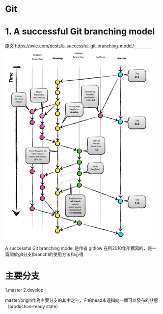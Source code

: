 # Git

# 1. A successful Git branching model
原文 https://nvie.com/posts/a-successful-git-branching-model/
![image](https://github.com/ITE03050654/Git-/blob/master/git_model.PNG)

 A successful Git branching model 是作者  gitflow 在所2010年所撰寫的，是一篇關於git分支(branch)的使用方法和心得
 
 # 主要分支
 1.master
 2.develop
 
master/origin作為主要分支的其中之一，它的head永遠指向一個可以發布的狀態（production-ready state）

